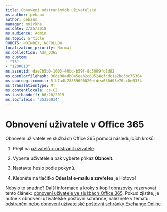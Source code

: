 ```yaml
---
title: Obnovení odstraněných uživatelské
ms.author: pebaum
author: pebaum
manager: mnirkhe
ms.date: 2/25/2018
ms.audience: Admin
ms.topic: article
ROBOTS: NOINDEX, NOFOLLOW
localization_priority: Normal
ms.collection: Adm_O365
ms.custom:
- "73"
- "1200013"
ms.assetid: dae7b5b0-1003-40bd-b59f-8c5009fc8d82
ms.openlocfilehash: 36de08adb045eab2c60524cfcdc1e2bc3bc75364
ms.sourcegitcommit: 5fb7a4b28859690020efdea630d03e70cc0e6334
ms.translationtype: MT
ms.contentlocale: cs-CZ
ms.lasthandoff: 06/28/2019
ms.locfileid: "35356014"
---
```

# <a name="restore-a-user-in-office-365"></a>Obnovení uživatele v Office 365

Obnovení uživatele ve službách Office 365 pomocí následujících kroků:
  
1. Přejít na [uživatelů \> odstranit uživatele](https://admin.microsoft.com/adminportal/home#/deletedusers).

2. Vyberte uživatele a pak vyberte příkaz **Obnovit**.

3. Nastavte heslo podle pokynů.

4. Klepněte na tlačítko **Odeslat e-mailu a zavřete**a je Hotovo!

Nebylo to snadné? Další informace a kroky s kopií obrazovky rezervovat tento článek: [obnovení uživatele ve službách Office 365](https://support.office.com/article/2c261e42-5dd1-48b0-845f-2a016d29cfc1.aspx). Pokud zjistíte, je nutné k obnovení uživatelské poštovní schránce, naleznete v tématu: [odstranění nebo obnovení uživatelské poštovní schránky Exchange Online](https://docs.microsoft.com/exchange/recipients-in-exchange-online/delete-or-restore-mailboxes).